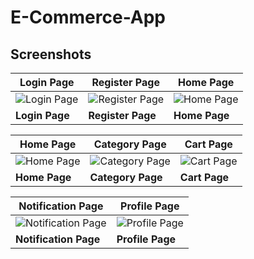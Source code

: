# E-Commerce-App
## Screenshots

| Login Page | Register Page | Home Page |
| --- | --- | --- |
| ![Login Page](https://github.com/Tunacodin/E-Commerce-App/assets/93288833/25af3d27-aa43-44f4-a173-b128fbf217df) | ![Register Page](https://github.com/Tunacodin/E-Commerce-App/assets/93288833/9fde6837-3c40-4856-a900-36221823094b) | ![Home Page](https://github.com/Tunacodin/E-Commerce-App/assets/93288833/1dc69f35-7552-456a-b913-e73e726f9b92) |
| **Login Page** | **Register Page** | **Home Page** |

| Home Page | Category Page | Cart Page |
| --- | --- | --- |
| ![Home Page](https://github.com/Tunacodin/E-Commerce-App/assets/93288833/d6f87f81-fd1c-49a6-be75-f5ace721c668) | ![Category Page](https://github.com/Tunacodin/E-Commerce-App/assets/93288833/f3d2ecbc-c99b-4bdf-8701-6a6a298386d8) | ![Cart Page](https://github.com/Tunacodin/E-Commerce-App/assets/93288833/e1c565a3-7add-4a7a-9306-1afd0b9cee2f) |
| **Home Page** | **Category Page** | **Cart Page** |

| Notification Page | Profile Page |
| --- | --- |
| ![Notification Page](https://github.com/Tunacodin/E-Commerce-App/assets/93288833/11891690-7d6a-4921-b612-b8f7793f013b) | ![Profile Page](https://github.com/Tunacodin/E-Commerce-App/assets/93288833/18aa2c9a-f6db-4ffc-99f3-b331e796d610) |
| **Notification Page** | **Profile Page** |
